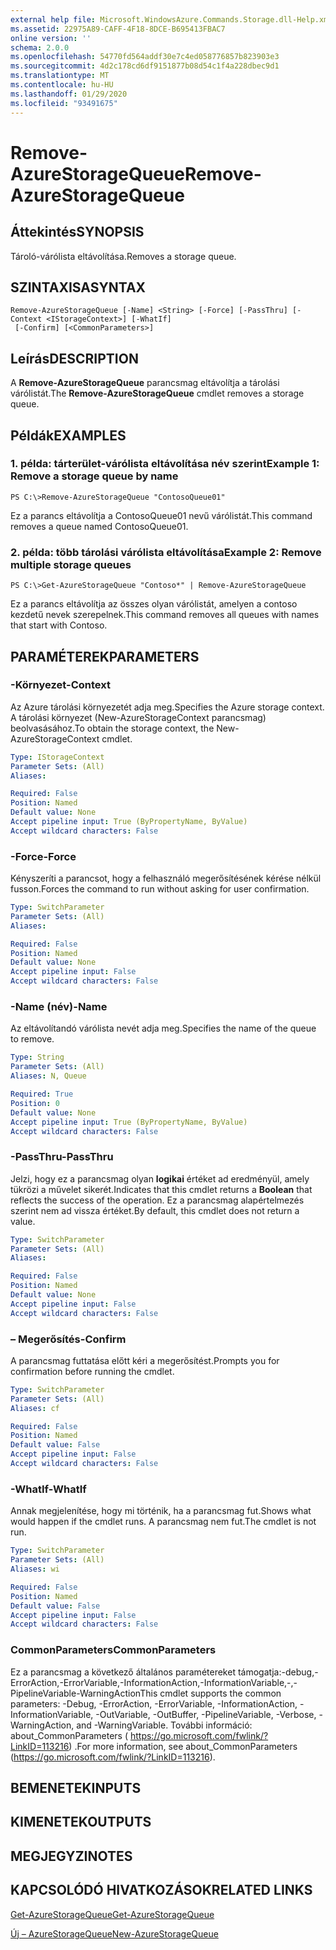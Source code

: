 ```yaml
---
external help file: Microsoft.WindowsAzure.Commands.Storage.dll-Help.xml
ms.assetid: 22975A89-CAFF-4F18-8DCE-B695413FBAC7
online version: ''
schema: 2.0.0
ms.openlocfilehash: 54770fd564addf30e7c4ed058776857b823903e3
ms.sourcegitcommit: 4d2c178cd6df9151877b08d54c1f4a228dbec9d1
ms.translationtype: MT
ms.contentlocale: hu-HU
ms.lasthandoff: 01/29/2020
ms.locfileid: "93491675"
---
```

# <span data-ttu-id="1ca8a-101">Remove-AzureStorageQueue</span><span class="sxs-lookup"><span data-stu-id="1ca8a-101">Remove-AzureStorageQueue</span></span>

## <span data-ttu-id="1ca8a-102">Áttekintés</span><span class="sxs-lookup"><span data-stu-id="1ca8a-102">SYNOPSIS</span></span>
<span data-ttu-id="1ca8a-103">Tároló-várólista eltávolítása.</span><span class="sxs-lookup"><span data-stu-id="1ca8a-103">Removes a storage queue.</span></span>

## <span data-ttu-id="1ca8a-104">SZINTAXISA</span><span class="sxs-lookup"><span data-stu-id="1ca8a-104">SYNTAX</span></span>

```
Remove-AzureStorageQueue [-Name] <String> [-Force] [-PassThru] [-Context <IStorageContext>] [-WhatIf]
 [-Confirm] [<CommonParameters>]
```

## <span data-ttu-id="1ca8a-105">Leírás</span><span class="sxs-lookup"><span data-stu-id="1ca8a-105">DESCRIPTION</span></span>
<span data-ttu-id="1ca8a-106">A **Remove-AzureStorageQueue** parancsmag eltávolítja a tárolási várólistát.</span><span class="sxs-lookup"><span data-stu-id="1ca8a-106">The **Remove-AzureStorageQueue** cmdlet removes a storage queue.</span></span>

## <span data-ttu-id="1ca8a-107">Példák</span><span class="sxs-lookup"><span data-stu-id="1ca8a-107">EXAMPLES</span></span>

### <span data-ttu-id="1ca8a-108">1. példa: tárterület-várólista eltávolítása név szerint</span><span class="sxs-lookup"><span data-stu-id="1ca8a-108">Example 1: Remove a storage queue by name</span></span>
```
PS C:\>Remove-AzureStorageQueue "ContosoQueue01"
```

<span data-ttu-id="1ca8a-109">Ez a parancs eltávolítja a ContosoQueue01 nevű várólistát.</span><span class="sxs-lookup"><span data-stu-id="1ca8a-109">This command removes a queue named ContosoQueue01.</span></span>

### <span data-ttu-id="1ca8a-110">2. példa: több tárolási várólista eltávolítása</span><span class="sxs-lookup"><span data-stu-id="1ca8a-110">Example 2: Remove multiple storage queues</span></span>
```
PS C:\>Get-AzureStorageQueue "Contoso*" | Remove-AzureStorageQueue
```

<span data-ttu-id="1ca8a-111">Ez a parancs eltávolítja az összes olyan várólistát, amelyen a contoso kezdetű nevek szerepelnek.</span><span class="sxs-lookup"><span data-stu-id="1ca8a-111">This command removes all queues with names that start with Contoso.</span></span>

## <span data-ttu-id="1ca8a-112">PARAMÉTEREK</span><span class="sxs-lookup"><span data-stu-id="1ca8a-112">PARAMETERS</span></span>

### <span data-ttu-id="1ca8a-113">-Környezet</span><span class="sxs-lookup"><span data-stu-id="1ca8a-113">-Context</span></span>
<span data-ttu-id="1ca8a-114">Az Azure tárolási környezetét adja meg.</span><span class="sxs-lookup"><span data-stu-id="1ca8a-114">Specifies the Azure storage context.</span></span>
<span data-ttu-id="1ca8a-115">A tárolási környezet (New-AzureStorageContext parancsmag) beolvasásához.</span><span class="sxs-lookup"><span data-stu-id="1ca8a-115">To obtain the storage context, the New-AzureStorageContext cmdlet.</span></span>

```yaml
Type: IStorageContext
Parameter Sets: (All)
Aliases: 

Required: False
Position: Named
Default value: None
Accept pipeline input: True (ByPropertyName, ByValue)
Accept wildcard characters: False
```

### <span data-ttu-id="1ca8a-116">-Force</span><span class="sxs-lookup"><span data-stu-id="1ca8a-116">-Force</span></span>
<span data-ttu-id="1ca8a-117">Kényszeríti a parancsot, hogy a felhasználó megerősítésének kérése nélkül fusson.</span><span class="sxs-lookup"><span data-stu-id="1ca8a-117">Forces the command to run without asking for user confirmation.</span></span>

```yaml
Type: SwitchParameter
Parameter Sets: (All)
Aliases: 

Required: False
Position: Named
Default value: None
Accept pipeline input: False
Accept wildcard characters: False
```

### <span data-ttu-id="1ca8a-118">-Name (név)</span><span class="sxs-lookup"><span data-stu-id="1ca8a-118">-Name</span></span>
<span data-ttu-id="1ca8a-119">Az eltávolítandó várólista nevét adja meg.</span><span class="sxs-lookup"><span data-stu-id="1ca8a-119">Specifies the name of the queue to remove.</span></span>

```yaml
Type: String
Parameter Sets: (All)
Aliases: N, Queue

Required: True
Position: 0
Default value: None
Accept pipeline input: True (ByPropertyName, ByValue)
Accept wildcard characters: False
```

### <span data-ttu-id="1ca8a-120">-PassThru</span><span class="sxs-lookup"><span data-stu-id="1ca8a-120">-PassThru</span></span>
<span data-ttu-id="1ca8a-121">Jelzi, hogy ez a parancsmag olyan **logikai** értéket ad eredményül, amely tükrözi a művelet sikerét.</span><span class="sxs-lookup"><span data-stu-id="1ca8a-121">Indicates that this cmdlet returns a **Boolean** that reflects the success of the operation.</span></span>
<span data-ttu-id="1ca8a-122">Ez a parancsmag alapértelmezés szerint nem ad vissza értéket.</span><span class="sxs-lookup"><span data-stu-id="1ca8a-122">By default, this cmdlet does not return a value.</span></span>

```yaml
Type: SwitchParameter
Parameter Sets: (All)
Aliases: 

Required: False
Position: Named
Default value: None
Accept pipeline input: False
Accept wildcard characters: False
```

### <span data-ttu-id="1ca8a-123">– Megerősítés</span><span class="sxs-lookup"><span data-stu-id="1ca8a-123">-Confirm</span></span>
<span data-ttu-id="1ca8a-124">A parancsmag futtatása előtt kéri a megerősítést.</span><span class="sxs-lookup"><span data-stu-id="1ca8a-124">Prompts you for confirmation before running the cmdlet.</span></span>

```yaml
Type: SwitchParameter
Parameter Sets: (All)
Aliases: cf

Required: False
Position: Named
Default value: False
Accept pipeline input: False
Accept wildcard characters: False
```

### <span data-ttu-id="1ca8a-125">-WhatIf</span><span class="sxs-lookup"><span data-stu-id="1ca8a-125">-WhatIf</span></span>
<span data-ttu-id="1ca8a-126">Annak megjelenítése, hogy mi történik, ha a parancsmag fut.</span><span class="sxs-lookup"><span data-stu-id="1ca8a-126">Shows what would happen if the cmdlet runs.</span></span>
<span data-ttu-id="1ca8a-127">A parancsmag nem fut.</span><span class="sxs-lookup"><span data-stu-id="1ca8a-127">The cmdlet is not run.</span></span>

```yaml
Type: SwitchParameter
Parameter Sets: (All)
Aliases: wi

Required: False
Position: Named
Default value: False
Accept pipeline input: False
Accept wildcard characters: False
```

### <span data-ttu-id="1ca8a-128">CommonParameters</span><span class="sxs-lookup"><span data-stu-id="1ca8a-128">CommonParameters</span></span>
<span data-ttu-id="1ca8a-129">Ez a parancsmag a következő általános paramétereket támogatja:-debug,-ErrorAction,-ErrorVariable,-InformationAction,-InformationVariable,-,-PipelineVariable-WarningAction</span><span class="sxs-lookup"><span data-stu-id="1ca8a-129">This cmdlet supports the common parameters: -Debug, -ErrorAction, -ErrorVariable, -InformationAction, -InformationVariable, -OutVariable, -OutBuffer, -PipelineVariable, -Verbose, -WarningAction, and -WarningVariable.</span></span> <span data-ttu-id="1ca8a-130">További információ: about_CommonParameters ( https://go.microsoft.com/fwlink/?LinkID=113216) .</span><span class="sxs-lookup"><span data-stu-id="1ca8a-130">For more information, see about_CommonParameters (https://go.microsoft.com/fwlink/?LinkID=113216).</span></span>

## <span data-ttu-id="1ca8a-131">BEMENETEK</span><span class="sxs-lookup"><span data-stu-id="1ca8a-131">INPUTS</span></span>

## <span data-ttu-id="1ca8a-132">KIMENETEK</span><span class="sxs-lookup"><span data-stu-id="1ca8a-132">OUTPUTS</span></span>

## <span data-ttu-id="1ca8a-133">MEGJEGYZI</span><span class="sxs-lookup"><span data-stu-id="1ca8a-133">NOTES</span></span>

## <span data-ttu-id="1ca8a-134">KAPCSOLÓDÓ HIVATKOZÁSOK</span><span class="sxs-lookup"><span data-stu-id="1ca8a-134">RELATED LINKS</span></span>

[<span data-ttu-id="1ca8a-135">Get-AzureStorageQueue</span><span class="sxs-lookup"><span data-stu-id="1ca8a-135">Get-AzureStorageQueue</span></span>](./Get-AzureStorageQueue.md)

[<span data-ttu-id="1ca8a-136">Új – AzureStorageQueue</span><span class="sxs-lookup"><span data-stu-id="1ca8a-136">New-AzureStorageQueue</span></span>](./New-AzureStorageQueue.md)
